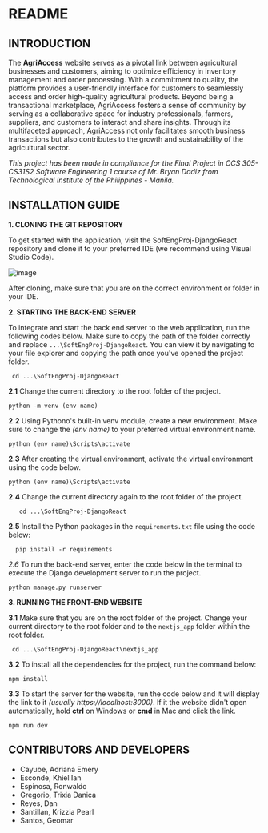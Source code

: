 # README

## INTRODUCTION
The **AgriAccess** website serves as a pivotal link between agricultural businesses and customers, aiming to optimize efficiency in inventory management and order processing. With a commitment to quality, the platform provides a user-friendly interface for customers to seamlessly access and order high-quality agricultural products. Beyond being a transactional marketplace, AgriAccess fosters a sense of community by serving as a collaborative space for industry professionals, farmers, suppliers, and customers to interact and share insights. Through its multifaceted approach, AgriAccess not only facilitates smooth business transactions but also contributes to the growth and sustainability of the agricultural sector.

_This project has been made in compliance for the Final Project in CCS 305-CS31S2 Software Engineering 1 course of Mr. Bryan Dadiz from Technological Institute of the Philippines - Manila._

## INSTALLATION GUIDE

**1. CLONING THE GIT REPOSITORY**

  To get started with the application, visit the SoftEngProj-DjangoReact repository and clone it to your preferred IDE (we recommend using Visual Studio Code). 
  
  ![image](https://github.com/omzkiii/SoftEngProj-DjangoReact/assets/113571595/1efebbfd-126c-4841-956a-fd618f3d2281)

  After cloning, make sure that you are on the correct environment or folder in your IDE.



**2. STARTING THE BACK-END SERVER**

To integrate and start the back end server to the web application, run the following codes below. Make sure to copy the path of the folder correctly and replace `...\SoftEngProj-DjangoReact`. You can view it by navigating to your file explorer and copying the path once you've opened the project folder.

     cd ...\SoftEngProj-DjangoReact 

  **2.1** Change the current directory to the root folder of the project.

    python -m venv (env name)
  
  **2.2** Using Pythono's built-in venv module, create a new environment. Make sure to change the *_(env name)_* to your preferred virtual environment name.
      
    python (env name)\Scripts\activate

  **2.3** After creating the virtual environment, activate the virtual environment using the code below. 

    python (env name)\Scripts\activate

  **2.4** Change the current directory again to the root folder of the project.

       cd ...\SoftEngProj-DjangoReact

  **2.5** Install the Python packages in the `requirements.txt` file using the code below:
    
      pip install -r requirements

  *2.6* To run the back-end server, enter the code below in the terminal to execute the Django development server to run the project.

    python manage.py runserver
  
**3. RUNNING THE FRONT-END WEBSITE**

  **3.1** Make sure that you are on the root folder of the project. Change your current directory to the root folder and to the `nextjs_app` folder within the root folder. 
  
     cd ...\SoftEngProj-DjangoReact\nextjs_app

  **3.2** To install all the dependencies for the project, run the command below:
      
    npm install

  **3.3** To start the server for the website, run the code below and it will display the link to it _(usually https://localhost:3000)_. If it the website didn't open automatically, hold **ctrl** on Windows or **cmd** in Mac and click the link.
  
    npm run dev


## CONTRIBUTORS AND DEVELOPERS 

+ Cayube, Adriana Emery
+ Esconde, Khiel Ian
+ Espinosa, Ronwaldo
+ Gregorio, Trixia Danica
+ Reyes, Dan
+ Santillan, Krizzia Pearl
+ Santos, Geomar

  
